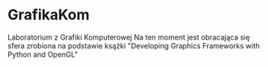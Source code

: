 # GrafikaKom
Laboratorium z Grafiki Komputerowej 
Na ten moment jest obracająca się sfera zrobiona na podstawie ksążki "Developing Graphics Frameworks with Python and OpenGL"
